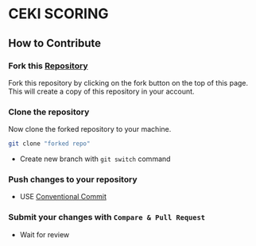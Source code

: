 # CEKI SCORING

## How to Contribute

### Fork this [Repository](https://github.com/ikhbaaalll/Ceki-React)
Fork this repository by clicking on the fork button on the top of this page. This will create a copy of this repository in your account.
### Clone the repository
Now clone the forked repository to your machine.

```sh
git clone "forked repo"
```
- Create new branch with `git switch` command

### Push changes to your repository
- USE [Conventional Commit](https://www.conventionalcommits.org/en/v1.0.0/#summary)
### Submit your changes with `Compare & Pull Request`
- Wait for review